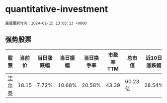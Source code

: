 # quantitative-investment

`最后更新时间：2024-01-15 13:05:13 +0800`

## 强势股票

|股票|当前价|当日涨跌幅|当日振幅|当日换手率|市盈率TTM|总市值|近10日涨跌幅|
|----|----|----|----|----|----|----|----|
|[华尔泰](https://xueqiu.com/S/SZ001217)|18.15|7.72%|10.68%|20.58%|43.39|60.23亿|28.54%|
